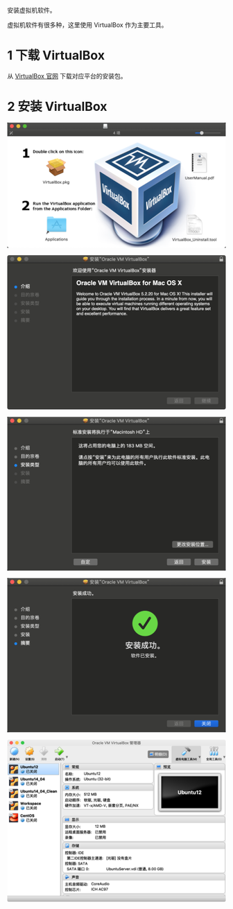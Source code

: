 安装虚拟机软件。

虚拟机软件有很多种，这里使用 VirtualBox 作为主要工具。

# 1 下载 VirtualBox

从 [VirtualBox 官网](https://www.virtualbox.org/wiki/Downloads) 下载对应平台的安装包。

# 2 安装 VirtualBox

![](images/001_VirtualBox_1.png)

![](images/001_VirtualBox_2.png)

![](images/001_VirtualBox_3.png)

![](images/001_VirtualBox_4.png)

![](images/001_VirtualBox_5.png)